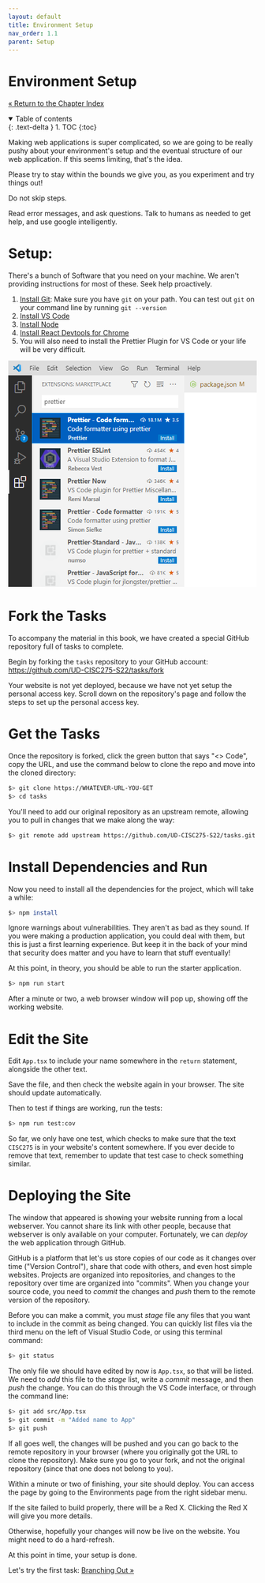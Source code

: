 ```yaml
---
layout: default
title: Environment Setup
nav_order: 1.1
parent: Setup
---
```


# Environment Setup

[&laquo; Return to the Chapter Index](index.md)

<details open markdown="block">
  <summary>
    Table of contents
  </summary>
  {: .text-delta }
1. TOC
{:toc}
</details>

Making web applications is super complicated, so we are going to be really pushy about your environment's setup and the eventual structure of our web application. If this seems limiting, that's the idea.

Please try to stay within the bounds we give you, as you experiment and try things out!

Do not skip steps.

Read error messages, and ask questions. Talk to humans as needed to get help, and use google intelligently.


# Setup:

There's a bunch of Software that you need on your machine. We aren't providing instructions for most of these. Seek help proactively.

1. [Install Git](https://github.com/git-guides/install-git): Make sure you have `git` on your path. You can test out `git` on your command line by running `git --version`
2. [Install VS Code](https://code.visualstudio.com/download)
3. [Install Node](https://nodejs.org/en/download/)
4. [Install React Devtools for Chrome](https://chrome.google.com/webstore/detail/react-developer-tools/fmkadmapgofadopljbjfkapdkoienihi?hl=en)
5. You will also need to install the Prettier Plugin for VS Code or your life will be very difficult.

![Screenshot of Installing the Prettier Extension in VS Code](../images/prettier.png)

# Fork the Tasks

To accompany the material in this book, we have created a special GitHub repository full of tasks to complete.

Begin by forking the `tasks` repository to your GitHub account: <https://github.com/UD-CISC275-S22/tasks/fork>

Your website is not yet deployed, because we have not yet setup the personal access key. Scroll down on the repository's page and follow the steps to set up the personal access key.

# Get the Tasks

Once the repository is forked, click the green button that says "<> Code", copy the URL, and use the command below to clone the repo and move into the cloned directory:

```sh
$> git clone https://WHATEVER-URL-YOU-GET
$> cd tasks
```

You'll need to add our original repository as an upstream remote, allowing you to pull in changes that we make along the way:

```sh
$> git remote add upstream https://github.com/UD-CISC275-S22/tasks.git
```

# Install Dependencies and Run

Now you need to install all the dependencies for the project, which will take a while:

```sh
$> npm install
```

Ignore warnings about vulnerabilities. They aren't as bad as they sound. If you were making a production application, you could deal with them, but this is just a first learning experience. But keep it in the back of your mind that security does matter and you have to learn that stuff eventually!

At this point, in theory, you should be able to run the starter application.

```sh
$> npm run start
```

After a minute or two, a web browser window will pop up, showing off the working website.

# Edit the Site

Edit `App.tsx` to include your name somewhere in the `return` statement, alongside the other text.

Save the file, and then check the website again in your browser. The site should update automatically.

Then to test if things are working, run the tests:

```sh
$> npm run test:cov
```

So far, we only have one test, which checks to make sure that the text `CISC275` is in your website's content somewhere. If you ever decide to remove that text, remember to update that test case to check something similar.

# Deploying the Site

The window that appeared is showing your website running from a local webserver. You cannot share its link with other people, because that webserver is only available on your computer. Fortunately, we can *deploy* the web application through GitHub.

GitHub is a platform that let's us store copies of our code as it changes over time ("Version Control"), share that code with others, and even host simple websites. Projects are organized into repositories, and changes to the repository over time are organized into "commits". When you change your source code, you need to *commit* the changes and *push* them to the remote version of the repository.

Before you can make a commit, you must *stage* file any files that you want to include in the commit as being changed. You can quickly list files via the third menu on the left of Visual Studio Code, or using this terminal command:

```sh
$> git status
```

The only file we should have edited by now is `App.tsx`, so that will be listed. We need to *add* this file to the *stage* list, write a *commit* message, and then *push* the change. You can do this through the VS Code interface, or through the command line:

```sh
$> git add src/App.tsx
$> git commit -m "Added name to App"
$> git push
```

If all goes well, the changes will be pushed and you can go back to the remote repository in your browser (where you originally got the URL to clone the repository). Make sure you go to your fork, and not the original repository (since that one does not belong to you).

Within a minute or two of finishing, your site should deploy. You can access the page by going to the Environments page from the right sidebar menu.

If the site failed to build properly, there will be a Red X. Clicking the Red X will give you more details.

Otherwise, hopefully your changes will now be live on the website. You might need to do a hard-refresh.

At this point in time, your setup is done.

Let's try the first task: [Branching Out &raquo;](../1-setup/branching.md)